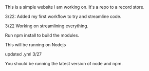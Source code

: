  This is a simple website I am working on. It's a repo to a record store. 

 3/22: Added my first workflow to try and streamline code.

 3/22 Working on streamlining everything.

Run npm install to build the modules. 

This will be running on Nodejs 

                            
updated .yml 3/27

You should be running the latest version of node and npm. 
